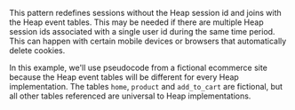 This pattern redefines sessions without the Heap session id and joins with the Heap event tables.  This may be needed if there are multiple Heap session ids associated with a single user id during the same time period.  This can happen with certain mobile devices or browsers that automatically delete cookies.

In this example, we'll use pseudocode from a fictional ecommerce site because the Heap event tables will be different for every Heap implementation.  The tables `home`, `product` and `add_to_cart` are fictional, but all other tables referenced are universal to Heap implementations.